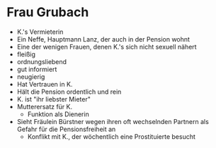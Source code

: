 # Frau Grubach

- K.'s Vermieterin
- Ein Neffe, Hauptmann Lanz, der auch in der Pension wohnt
- Eine der wenigen Frauen, denen K.'s sich nicht sexuell nähert
- fleißig
- ordnungsliebend
- gut informiert
- neugierig
- Hat Vertrauen in K.
- Hält die Pension ordentlich und rein
- K. ist "ihr liebster Mieter"
- Mutterersatz für K.
  - Funktion als Dienerin
- Sieht Fräulein Bürstner wegen ihren oft wechselnden Partnern als Gefahr für die Pensionsfreiheit an
  - Konflikt mit K., der wöchentlich eine Prostituierte besucht
